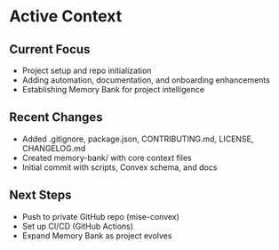 # Active Context

## Current Focus
- Project setup and repo initialization
- Adding automation, documentation, and onboarding enhancements
- Establishing Memory Bank for project intelligence

## Recent Changes
- Added .gitignore, package.json, CONTRIBUTING.md, LICENSE, CHANGELOG.md
- Created memory-bank/ with core context files
- Initial commit with scripts, Convex schema, and docs

## Next Steps
- Push to private GitHub repo (mise-convex)
- Set up CI/CD (GitHub Actions)
- Expand Memory Bank as project evolves 